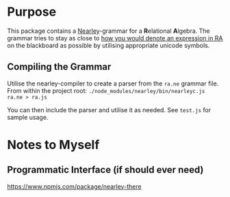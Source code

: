 # Purpose
This package contains a [Nearley](https://nearley.js.org)-grammar for a **R**elational **A**lgebra. The grammar tries to stay as close to [how you would denote an expression in RA](https://en.wikipedia.org/wiki/Relational_algebra) on the blackboard as possible by utilising appropriate unicode symbols.

## Compiling the Grammar
Utilise the nearley-compiler to create a parser from the `ra.ne` grammar file. From within the project root:
`./node_modules/nearley/bin/nearleyc.js ra.ne > ra.js`

You can then include the parser and utilise it as needed. See `test.js` for sample usage. 

# Notes to Myself
## Programmatic Interface (if should ever need)
https://www.npmjs.com/package/nearley-there
